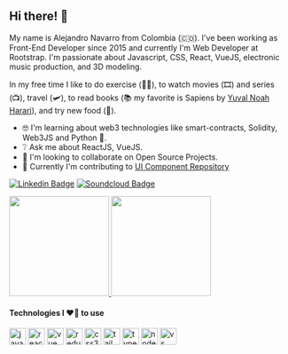## Hi there! 👋

My name is Alejandro Navarro from Colombia (🇨🇴). I've been working as Front-End Developer since 2015 and currently I'm Web Developer at Rootstrap. I'm passionate about Javascript, CSS, React, VueJS, electronic music production, and 3D modeling.

In my free time I like to do exercise (🏋️‍♂️), to watch movies (🎞️) and series (📺), travel (🛩️), to read books (📚 my favorite is Sapiens by [Yuval Noah Harari](https://www.ynharari.com/book/sapiens-2/)), and try new food (🍜).

- 🤓 I'm learning about web3 technologies like smart-contracts, Solidity, Web3JS and Python 🐍.
- ❔ Ask me about ReactJS, VueJS.
- 🤝 I'm looking to collaborate on Open Source Projects.
- 👷 Currently I'm contributing to [UI Component Repository](https://github.com/unicoderns/ui)

[![Linkedin Badge](https://img.shields.io/badge/-LinkedIn-blue?style=flat-square&logo=Linkedin&logoColor=white&link=https://www.linkedin.com/in/alejandronavarrodimas)](https://www.linkedin.com/in/alejandronavarrodimas)
[![Soundcloud Badge](https://img.shields.io/badge/Soundcloud-orange?style=flat-square&logo=Soundcloud&logoColor=white&link=https://soundcloud.com/high_max)](https://soundcloud.com/high_max)

<div align="left">
  <a href="https://github.com/highmax">
    <img height="180em" src="https://github-readme-stats.vercel.app/api?username=highmax&theme=default&show_icons=true&hide_border=false&count_private=true"/>
    <img height="180em" src="https://github-readme-stats.vercel.app/api/top-langs/?username=highmax&layout=compact&langs_count=7&theme=gradient"/>
  </a>
</div>

#### Technologies I ❤️‍🔥 to use

<div style="display: inline-block">
  <img src="https://raw.githubusercontent.com/jmnote/z-icons/master/svg/javascript.svg" align="center" alt="javascript logo" width="30" height="30"/>
  <img src="https://cdn.jsdelivr.net/gh/devicons/devicon/icons/react/react-original.svg" align="center" alt="react logo" width="30" height="30"/>
  <img src="https://cdn.jsdelivr.net/gh/devicons/devicon/icons/vuejs/vuejs-original.svg" align="center" alt="vue logo" width="30" height="30"/>
  <img src="https://cdn.jsdelivr.net/gh/devicons/devicon/icons/redux/redux-original.svg" align="center" alt="redux logo" width="30" height="30"/>
  <img src="https://cdn.jsdelivr.net/gh/devicons/devicon/icons/css3/css3-original.svg" align="center" alt="css3 logo" width="30" height="30"/>  
  <img src="https://cdn.jsdelivr.net/gh/devicons/devicon/icons/tailwindcss/tailwindcss-plain.svg" align="center" alt="tailwind logo" width="30" height="30"/>
  <img src="https://cdn.jsdelivr.net/gh/devicons/devicon/icons/typescript/typescript-original.svg" align="center" alt="typescript logo" width="30" height="30"/>
  <img src="https://cdn.jsdelivr.net/gh/devicons/devicon/icons/nodejs/nodejs-original.svg" align="center" alt="node logo" width="30" height="30"/>
  <img src="https://cdn.jsdelivr.net/gh/devicons/devicon/icons/vscode/vscode-original.svg" align="center" alt="vs code logo" width="30" height="30"/>
  
  
</div>
